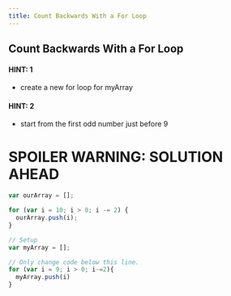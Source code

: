 ```yaml
---
title: Count Backwards With a For Loop
---
```

## Count Backwards With a For Loop

#### HINT: 1
* create a new for loop for myArray

#### HINT: 2
* start from the first odd number just before 9

# SPOILER WARNING: SOLUTION AHEAD

```javascript
var ourArray = [];

for (var i = 10; i > 0; i -= 2) {
  ourArray.push(i);
}

// Setup
var myArray = [];

// Only change code below this line.
for (var i = 9; i > 0; i-=2){
  myArray.push(i)
}
```

<!-- The article goes here, in GitHub-flavored Markdown. Feel free to add YouTube videos, images, and CodePen/JSBin embeds  -->
